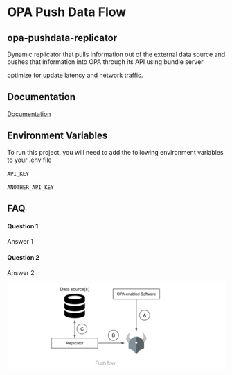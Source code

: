 
# OPA Push Data Flow

## opa-pushdata-replicator
Dynamic replicator that pulls information out of the external data source and pushes that information into OPA through its API using bundle server


optimize for update latency and network traffic.
## Documentation

[Documentation](https://linktodocumentation)


## Environment Variables

To run this project, you will need to add the following environment variables to your .env file

`API_KEY`

`ANOTHER_API_KEY`


## FAQ

#### Question 1

Answer 1

#### Question 2

Answer 2


![img](opa-push-replicator.png)


